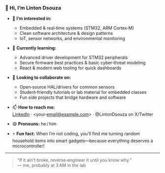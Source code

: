 ### 👋 Hi, I’m **Linton Dsouza**

- 👀 **I’m interested in:**  
  - Embedded & real‑time systems (STM32, ARM Cortex‑M)  
  - Clean software architecture & design patterns  
  - IoT, sensor networks, and environmental monitoring  

- 🌱 **Currently learning:**  
  - Advanced driver development for STM32 peripherals  
  - Secure firmware best practices & basic cyber‑threat modeling  
  - React & modern web tooling for quick dashboards

- 💞️ **Looking to collaborate on:**  
  - Open‑source HAL/drivers for common sensors  
  - Student‑friendly tutorials or lab material for embedded classes  
  - Fun side projects that bridge hardware and software

- 📫 **How to reach me:**  
  [LinkedIn](https://www.linkedin.com/in/your‑linkedin) · <your‑email@example.com> · @LintonDsouza on X/Twitter

- 😄 **Pronouns:** he / him

- ⚡ **Fun fact:** When I’m not coding, you’ll find me turning random household items into smart gadgets—because everything deserves a microcontroller!

---

> “If it ain’t broke, reverse‑engineer it until you know why.”  
> — me, probably at 3 AM in the lab

<!---
Lintondsouza/Lintondsouza is a ✨ special ✨ repository because its `README.md` (this file) appears on your GitHub profile.
You can click the Preview link to take a look at your changes.
--->
